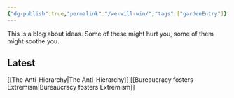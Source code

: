 ```yaml
---
{"dg-publish":true,"permalink":"/we-will-win/","tags":["gardenEntry"]}
---
```



This is a blog about ideas.
Some of these might hurt you, some of them might soothe you.

## Latest

[[The Anti-Hierarchy\|The Anti-Hierarchy]]
[[Bureaucracy fosters Extremism\|Bureaucracy fosters Extremism]]